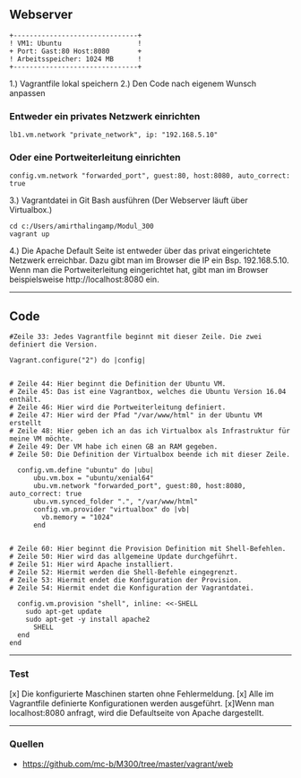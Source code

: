 ## Webserver
``` 
+-------------------------------+      
! VM1: Ubuntu            	    ! 
+ Port: Gast:80 Host:8080       +       
! Arbeitsspeicher: 1024 MB      !	    
+-------------------------------+       

```
1.) Vagrantfile lokal speichern
2.) Den Code nach eigenem Wunsch anpassen
### Entweder ein privates Netzwerk einrichten
```
lb1.vm.network "private_network", ip: "192.168.5.10"
```
### Oder eine Portweiterleitung einrichten
```
config.vm.network "forwarded_port", guest:80, host:8080, auto_correct: true
```
3.) Vagrantdatei in Git Bash ausführen (Der Webserver läuft über Virtualbox.)
```
cd c:/Users/amirthalingamp/Modul_300
vagrant up
```

4.) Die Apache Default Seite ist entweder über das privat eingerichtete Netzwerk erreichbar. Dazu gibt man im Browser die IP ein Bsp. 192.168.5.10. Wenn man die Portweiterleitung eingerichtet hat, gibt man im Browser beispielsweise http://localhost:8080 ein.
___

## Code
```
#Zeile 33: Jedes Vagrantfile beginnt mit dieser Zeile. Die zwei definiert die Version.

Vagrant.configure("2") do |config|


# Zeile 44: Hier beginnt die Definition der Ubuntu VM.
# Zeile 45: Das ist eine Vagrantbox, welches die Ubuntu Version 16.04 enthält.
# Zeile 46: Hier wird die Portweiterleitung definiert.
# Zeile 47: Hier wird der Pfad "/var/www/html" in der Ubuntu VM erstellt
# Zeile 48: Hier geben ich an das ich Virtualbox als Infrastruktur für meine VM möchte.
# Zeile 49: Der VM habe ich einen GB an RAM gegeben.
# Zeile 50: Die Definition der Virtualbox beende ich mit dieser Zeile.

  config.vm.define "ubuntu" do |ubu|
      ubu.vm.box = "ubuntu/xenial64"
      ubu.vm.network "forwarded_port", guest:80, host:8080, auto_correct: true
      ubu.vm.synced_folder ".", "/var/www/html"  
      config.vm.provider "virtualbox" do |vb|
        vb.memory = "1024"  
      end
      

# Zeile 60: Hier beginnt die Provision Definition mit Shell-Befehlen.
# Zeile 50: Hier wird das allgemeine Update durchgeführt.
# Zeile 51: Hier wird Apache installiert.
# Zeile 52: Hiermit werden die Shell-Befehle eingegrenzt.
# Zeile 53: Hiermit endet die Konfiguration der Provision.
# Zeile 54: Hiermit endet die Konfiguration der Vagrantdatei.

  config.vm.provision "shell", inline: <<-SHELL
    sudo apt-get update
    sudo apt-get -y install apache2 
      SHELL
  end
end
```

___
### Test
[x] Die konfigurierte Maschinen starten ohne Fehlermeldung.
[x] Alle im Vagrantfile definierte Konfigurationen werden ausgeführt.
[x]Wenn man localhost:8080 anfragt, wird die Defaultseite von Apache dargestellt.
___
### Quellen
- https://github.com/mc-b/M300/tree/master/vagrant/web